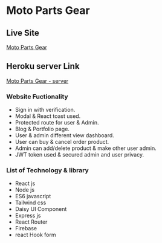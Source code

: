 # Moto Parts Gear

## Live Site

[Moto Parts Gear](https://moto-parts-gear.web.app)

## Heroku server Link

[Moto Parts Gear - server](https://manufacturer-website-server-side-steel.vercel.app/)

### Website Fuctionality

- Sign in with verification.
- Modal & React toast used.
- Protected route for user & Admin.
- Blog & Portfolio page.
- User & admin different view dashboard.
- User can buy & cancel order product.
- Admin can add/delete product & make other user admin.
- JWT token used & secured admin and user privacy.

### List of Technology & library

- React js
- Node js
- ES6 javascript
- Tailwind css
- Daisy UI Component
- Express js
- React Router
- Firebase
- react Hook form
